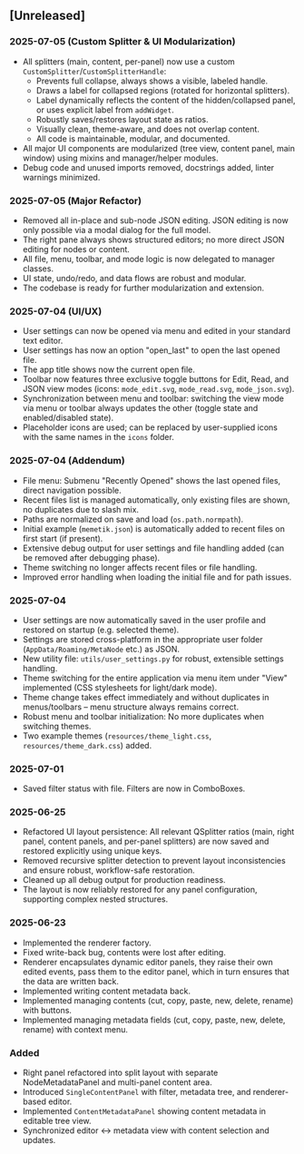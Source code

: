## [Unreleased]

### 2025-07-05 (Custom Splitter & UI Modularization)
- All splitters (main, content, per-panel) now use a custom `CustomSplitter`/`CustomSplitterHandle`:
    - Prevents full collapse, always shows a visible, labeled handle.
    - Draws a label for collapsed regions (rotated for horizontal splitters).
    - Label dynamically reflects the content of the hidden/collapsed panel, or uses explicit label from `addWidget`.
    - Robustly saves/restores layout state as ratios.
    - Visually clean, theme-aware, and does not overlap content.
    - All code is maintainable, modular, and documented.
- All major UI components are modularized (tree view, content panel, main window) using mixins and manager/helper modules.
- Debug code and unused imports removed, docstrings added, linter warnings minimized.

### 2025-07-05 (Major Refactor)
- Removed all in-place and sub-node JSON editing. JSON editing is now only possible via a modal dialog for the full model.
- The right pane always shows structured editors; no more direct JSON editing for nodes or content.
- All file, menu, toolbar, and mode logic is now delegated to manager classes.
- UI state, undo/redo, and data flows are robust and modular.
- The codebase is ready for further modularization and extension.

### 2025-07-04 (UI/UX)
- User settings can now be opened via menu and edited in your standard text editor.
- User settings has now an option "open_last" to open the last opened file.
- The app title shows now the current open file.
- Toolbar now features three exclusive toggle buttons for Edit, Read, and JSON view modes (icons: `mode_edit.svg`, `mode_read.svg`, `mode_json.svg`).
- Synchronization between menu and toolbar: switching the view mode via menu or toolbar always updates the other (toggle state and enabled/disabled state).
- Placeholder icons are used; can be replaced by user-supplied icons with the same names in the `icons` folder.

### 2025-07-04 (Addendum)
- File menu: Submenu "Recently Opened" shows the last opened files, direct navigation possible.
- Recent files list is managed automatically, only existing files are shown, no duplicates due to slash mix.
- Paths are normalized on save and load (`os.path.normpath`).
- Initial example (`memetik.json`) is automatically added to recent files on first start (if present).
- Extensive debug output for user settings and file handling added (can be removed after debugging phase).
- Theme switching no longer affects recent files or file handling.
- Improved error handling when loading the initial file and for path issues.

### 2025-07-04
- User settings are now automatically saved in the user profile and restored on startup (e.g. selected theme).
- Settings are stored cross-platform in the appropriate user folder (`AppData/Roaming/MetaNode` etc.) as JSON.
- New utility file: `utils/user_settings.py` for robust, extensible settings handling.
- Theme switching for the entire application via menu item under "View" implemented (CSS stylesheets for light/dark mode).
- Theme change takes effect immediately and without duplicates in menus/toolbars – menu structure always remains correct.
- Robust menu and toolbar initialization: No more duplicates when switching themes.
- Two example themes (`resources/theme_light.css`, `resources/theme_dark.css`) added.

### 2025-07-01
- Saved filter status with file. Filters are now in ComboBoxes.

### 2025-06-25
- Refactored UI layout persistence: All relevant QSplitter ratios (main, right panel, content panels, and per-panel splitters) are now saved and restored explicitly using unique keys.
- Removed recursive splitter detection to prevent layout inconsistencies and ensure robust, workflow-safe restoration.
- Cleaned up all debug output for production readiness.
- The layout is now reliably restored for any panel configuration, supporting complex nested structures.

### 2025-06-23
- Implemented the renderer factory.
- Fixed write-back bug, contents were lost after editing.
- Renderer encapsulates dynamic editor panels, they raise their own edited events, pass them to the editor panel, which in turn ensures that the data are written back.
- Implemented writing content metadata back.
- Implemented managing contents (cut, copy, paste, new, delete, rename) with buttons.
- Implemented managing metadata fields (cut, copy, paste, new, delete, rename) with context menu.

### Added
- Right panel refactored into split layout with separate NodeMetadataPanel and multi-panel content area.
- Introduced `SingleContentPanel` with filter, metadata tree, and renderer-based editor.
- Implemented `ContentMetadataPanel` showing content metadata in editable tree view.
- Synchronized editor ↔ metadata view with content selection and updates.
